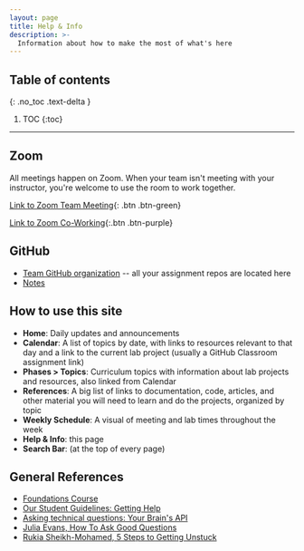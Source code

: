 ```yaml
---
layout: page
title: Help & Info
description: >-
  Information about how to make the most of what's here
---
```


## Table of contents

{: .no_toc .text-delta }

1. TOC
   {:toc}

---

## Zoom

All meetings happen on Zoom. When your team isn't meeting with your instructor, you're welcome to use the room to work together.

[Link to Zoom Team Meeting](https://us02web.zoom.us/j/88017099254?pwd=S0dXVDlNaE1wWU1uTE5mVFFDa0xoZz09){: .btn .btn-green}

[Link to Zoom Co-Working](https://us02web.zoom.us/j/705824048?pwd=Zk55dFpXa09jNGcvS2UramRNRkxyZz09){:.btn .btn-purple}

## GitHub

- [Team GitHub organization](https://github.com/momentum-team-13) -- all your assignment repos are located here
- [Notes](https://github.com/momentum-team-13/notes)

## How to use this site

- **Home**: Daily updates and announcements
- **Calendar**: A list of topics by date, with links to resources relevant to that day and a link to the current lab project (usually a GitHub Classroom assignment link)
- **Phases > Topics**: Curriculum topics with information about lab projects and resources, also linked from Calendar
- **References**: A big list of links to documentation, code, articles, and other material you will need to learn and do the projects, organized by topic
- **Weekly Schedule**: A visual of meeting and lab times throughout the week
- **Help & Info**: this page
- **Search Bar**: (at the top of every page)

## General References

- [Foundations Course](https://foundations.momentumlearn.com/)
- [Our Student Guidelines: Getting Help](https://github.com/momentumlearn/student-resources/blob/main/articles/student-guidelines.md#getting-help)
- [Asking technical questions: Your Brain's API](https://www.youtube.com/watch?v=hY14Er6JX2s)
- [Julia Evans, How To Ask Good Questions](https://jvns.ca/blog/good-questions/)
- [Rukia Sheikh-Mohamed, 5 Steps to Getting Unstuck](https://dev.to/rukiaasm/working-smarter-5-steps-to-getting-unstuck-with-rukia-sheikh-mohamed-1932)
